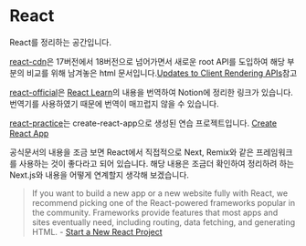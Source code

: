 # React

React를 정리하는 공간입니다.

[react-cdn](./react_cdn/)은 17버전에서 18버전으로 넘어가면서 새로운 root API를 도입하여 해당 부분의 비교를 위해 남겨놓은 html 문서입니다.[Updates to Client Rendering APIs](https://react.dev/blog/2022/03/08/react-18-upgrade-guide#updates-to-client-rendering-apis)참고

[react-official](./react-official/)은 [React Learn](https://react.dev/learn)의 내용을 번역하여 Notion에 정리한 링크가 있습니다. 번역기를 사용하였기 때문에 번역이 매끄럽지 않을 수 있습니다.

[react-practice](./react-practice/)는 create-react-app으로 생성된 연습 프로젝트입니다. [Create React App](https://create-react-app.dev/docs/getting-started)

공식문서의 내용을 조금 보면 React에서 직접적으로 Next, Remix와 같은 프레임워크를 사용하는 것이 좋다라고 되어 있습니다. 해당 내용은 조금더 확인하여 정리하려 하는 Next.js와 내용을 어떻게 연계할지 생각해 보겠습니다.

> If you want to build a new app or a new website fully with React, we recommend picking one of the React-powered frameworks popular in the community. Frameworks provide features that most apps and sites eventually need, including routing, data fetching, and generating HTML. - [Start a New React Project](https://react.dev/learn/start-a-new-react-project)
